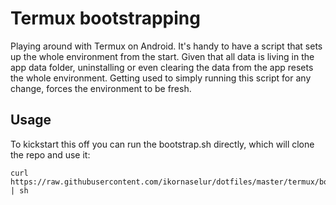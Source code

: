 # Termux bootstrapping

Playing around with Termux on Android. It's handy to have a script that sets up
the whole environment from the start. Given that all data is living in the app
data folder, uninstalling or even clearing the data from the app resets the
whole environment. Getting used to simply running this script for any change,
forces the environment to be fresh.

## Usage

To kickstart this off you can run the bootstrap.sh directly, which will clone
the repo and use it:

```
curl https://raw.githubusercontent.com/ikornaselur/dotfiles/master/termux/bootstrap.sh | sh
```

